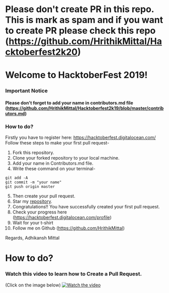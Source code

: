 # Please don't create PR in this repo. This is mark as spam and if you want to create PR please check this repo (https://github.com/HrithikMittal/Hacktoberfest2k20)

# Welcome to HacktoberFest 2019!

### Important Notice
#### Please don't forget to add your name in contributors.md file (https://github.com/HrithikMittal/Hacktoberfest2k19/blob/master/contributors.md)

### How to do?
Firstly you have to register here: https://hacktoberfest.digitalocean.com/
<br/>
Follow these steps to make your first pull request-

1. Fork this repository.
2. Clone your forked repository to your local machine.
3. Add your name in Contributors.md file.
4. Write these command on your terminal-

```
git add -A
git commit -m "your name"
git push origin master
```

5. Then create your pull request.
6. Star my [repository](https://github.com/HrithikMittal/Hacktoberfest2k19/).
7. Congratulations!! You have successfully created your first pull request.
8. Check your progress here (https://hacktoberfest.digitalocean.com/profile)
9. Wait for your t-shirt
10. Follow me on Github (https://github.com/HrithikMittal)

Regards, Adhikansh Mittal

# How to do?
### Watch this video to learn how to Create a Pull Request.
(Click on the image below)
[![Watch the video](https://github.com/HrithikMittal/Hacktoberfest2k19/blob/master/video.png)](https://youtu.be/4HlkuXblCfI)
